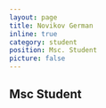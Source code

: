 ```yaml
---
layout: page
title: Novikov German
inline: true
category: student
position: Msc. Student
picture: false
---
```


## Msc Student